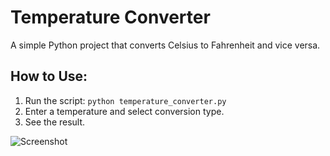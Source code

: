 # Temperature Converter

A simple Python project that converts Celsius to Fahrenheit and vice versa.

## How to Use:
1. Run the script: `python temperature_converter.py`
2. Enter a temperature and select conversion type.
3. See the result.

![Screenshot](screenshot.png)
